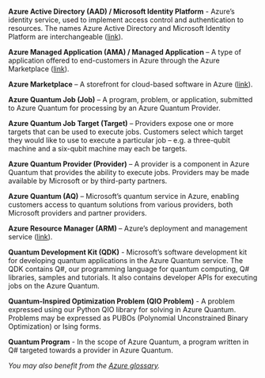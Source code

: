 **Azure Active Directory (AAD) / Microsoft Identity Platform** - Azure’s identity service, used to implement access control and authentication to resources. The names Azure Active Directory and Microsoft Identity Platform are interchangeable ([link](https://azure.microsoft.com/en-us/services/active-directory/)).

**Azure Managed Application (AMA) / Managed Application** – A type of application offered to end-customers in Azure through the Azure Marketplace ([link](https://docs.microsoft.com/en-us/azure/managed-applications/overview)).

**Azure Marketplace** – A storefront for cloud-based software in Azure ([link](https://azuremarketplace.microsoft.com/en-us/marketplace/)).

**Azure Quantum Job (Job)** – A program, problem, or application, submitted to Azure Quantum for processing by an Azure Quantum Provider.

**Azure Quantum Job Target (Target)** – Providers expose one or more targets that can be used to execute jobs. Customers select which target they would like to use to execute a particular job – e.g. a three-qubit machine and a six-qubit machine may each be targets.

**Azure Quantum Provider (Provider)** – A provider is a component in Azure Quantum that provides the ability to execute jobs. Providers may be made available by Microsoft or by third-party partners.

**Azure Quantum (AQ)** – Microsoft’s quantum service in Azure, enabling customers access to quantum solutions from various providers, both Microsoft providers and partner providers.

**Azure Resource Manager (ARM)** – Azure’s deployment and management service ([link](https://docs.microsoft.com/en-us/azure/azure-resource-manager/resource-group-overview)).

**Quantum Development Kit (QDK)** - Microsoft’s software development kit for developing quantum applications in the Azure Quantum service. The QDK contains Q\#, our programming language for quantum computing, Q\# libraries, samples and tutorials. It also contains developer APIs for executing jobs on the Azure Quantum.

**Quantum-Inspired Optimization Problem (QIO Problem)** - A problem expressed using our Python QIO library for solving in Azure Quantum. Problems may be expressed as PUBOs (Polynomial Unconstrained Binary Optimization) or Ising forms.

**Quantum Program** - In the scope of Azure Quantum, a program written in Q# targeted towards a provider in Azure Quantum.

_You may also benefit from the [Azure glossary](https://docs.microsoft.com/en-us/azure/azure-glossary-cloud-terminology)._